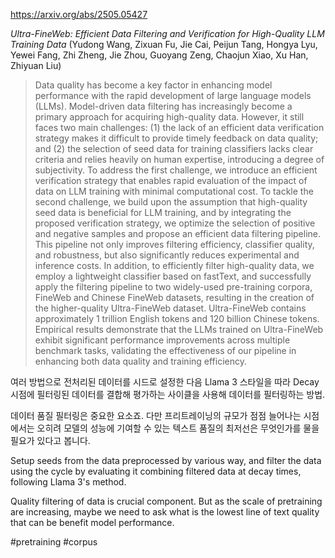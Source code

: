 https://arxiv.org/abs/2505.05427

*Ultra-FineWeb: Efficient Data Filtering and Verification for High-Quality LLM Training Data* (Yudong Wang, Zixuan Fu, Jie Cai, Peijun Tang, Hongya Lyu, Yewei Fang, Zhi Zheng, Jie Zhou, Guoyang Zeng, Chaojun Xiao, Xu Han, Zhiyuan Liu)

> Data quality has become a key factor in enhancing model performance with the rapid development of large language models (LLMs). Model-driven data filtering has increasingly become a primary approach for acquiring high-quality data. However, it still faces two main challenges: (1) the lack of an efficient data verification strategy makes it difficult to provide timely feedback on data quality; and (2) the selection of seed data for training classifiers lacks clear criteria and relies heavily on human expertise, introducing a degree of subjectivity. To address the first challenge, we introduce an efficient verification strategy that enables rapid evaluation of the impact of data on LLM training with minimal computational cost. To tackle the second challenge, we build upon the assumption that high-quality seed data is beneficial for LLM training, and by integrating the proposed verification strategy, we optimize the selection of positive and negative samples and propose an efficient data filtering pipeline. This pipeline not only improves filtering efficiency, classifier quality, and robustness, but also significantly reduces experimental and inference costs. In addition, to efficiently filter high-quality data, we employ a lightweight classifier based on fastText, and successfully apply the filtering pipeline to two widely-used pre-training corpora, FineWeb and Chinese FineWeb datasets, resulting in the creation of the higher-quality Ultra-FineWeb dataset. Ultra-FineWeb contains approximately 1 trillion English tokens and 120 billion Chinese tokens. Empirical results demonstrate that the LLMs trained on Ultra-FineWeb exhibit significant performance improvements across multiple benchmark tasks, validating the effectiveness of our pipeline in enhancing both data quality and training efficiency.

여러 방법으로 전처리된 데이터를 시드로 설정한 다음 Llama 3 스타일을 따라 Decay 시점에 필터링된 데이터를 결합해 평가하는 사이클을 사용해 데이터를 필터링하는 방법.

데이터 품질 필터링은 중요한 요소죠. 다만 프리트레이닝의 규모가 점점 늘어나는 시점에서는 오히려 모델의 성능에 기여할 수 있는 텍스트 품질의 최저선은 무엇인가를 물을 필요가 있다고 봅니다.

<english>
Setup seeds from the data preprocessed by various way, and filter the data using the cycle by evaluating it combining filtered data at decay times, following Llama 3's method.

Quality filtering of data is crucial component. But as the scale of pretraining are increasing, maybe we need to ask what is the lowest line of text quality that can be benefit model performance.
</english>

#pretraining #corpus 